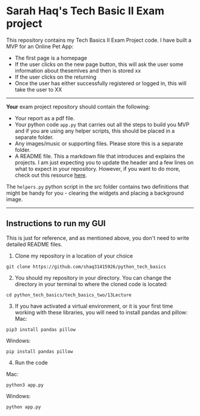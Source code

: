 # Sarah Haq's Tech Basic II Exam project

This repository contains my Tech Basics II Exam Project code. I have built a MVP for an Online Pet App:

- The first page is a homepage
- If the user clicks on the new page button, this will ask the user some information about thesemlves and then is stored xx
- If the user clicks on the returning
- Once the user has either successfully registered or logged in, this will take the user to XX

---
**Your** exam project repository should contain the following:
- Your report as a pdf file.
- Your python code `app.py` that carries out all the steps to build you MVP and if you are using any helper scripts, this should be placed in a separate folder.
- Any images/music or supporting files. Please store this is a separate folder. 
- A README file. This a markdown file that introduces and explains the projects. I am just expecting you to update the header and a few lines on what to expect in your repository. However, if you want to do more, check out this resource [here](https://www.makeareadme.com/).


The `helpers.py` python script in the src folder contains two definitions that might be handy for you - clearing the widgets and placing a background image.

---
## Instructions to run my GUI
This is just for reference, and as mentioned above, you don't need to write detailed README files.

1. Clone my repository in a location of your choice
```
git clone https://github.com/shaq31415926/python_tech_basics
```
2. You should my repository in your directory. You can change the directory in your terminal to where the cloned code is located:
```
cd python_tech_basics/tech_basics_two/13Lecture
```

3. If you have activated a virtual environment, or it is your first time working with these libraries, you will need to install pandas and pillow:
Mac:
```
pip3 install pandas pillow
```
Windows:
```
pip install pandas pillow
```

4. Run the code

Mac:
```
python3 app.py
```
Windows:
```
python app.py
```

